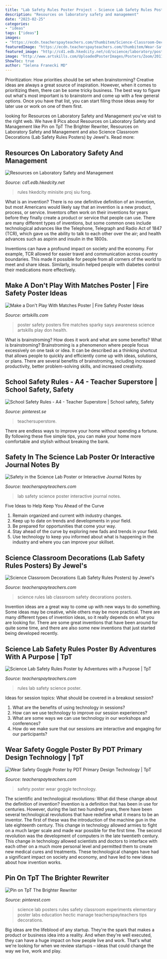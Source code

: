 ```yaml
---
title: "Lab Safety Rules Poster Project - Science Lab Safety Rules Poster By Adventures With A Purpose"
description: "Resources on laboratory safety and management"
date: "2023-02-25"
categories:
- "ideas"
tags: ["ideas"]
images:
- "https://ecdn.teacherspayteachers.com/thumbitem/Science-Classroom-Decorations-Science-Lab-Safety-Rules-Science-Safety-2739223-1506840717/original-2739223-3.jpg"
featuredImage: "https://ecdn.teacherspayteachers.com/thumbitem/Wear-Safety-Goggle-Poster-3782729-1525411280/original-3782729-1.jpg"
featured_image: "http://cd1.edb.hkedcity.net/cd/science/laboratory/posters/first_runner_up.jpg"
image: "http://www.artskills.com/UploadedPosterImages/Posters/Zoom/20111220110334-450692782548.jpg"
ShowToc: true
author: "Selena Franecki MD"
---
```



Prioritization: How priorities should be set when brainstorming?
Creative ideas are always a great source of inspiration. However, when it comes to prioritizing them, there can be some tricky business. The best way to figure out what's most important is to brainstorm and come up with a few general options. Once you have that list, you can start filing those ideas away for later use or work on one of them first.

	

		
looking for Resources on Laboratory Safety and Management you've visit to the right web. We have 8 Pics about Resources on Laboratory Safety and Management like Pin on TpT The Brighter Rewriter, Resources on Laboratory Safety and Management and also Science Classroom Decorations (Lab Safety Rules Posters) by Jewel&#039;s. Read more:
		
    
## Resources On Laboratory Safety And Management

<img loading=lazy src="http://cd1.edb.hkedcity.net/cd/science/laboratory/posters/first_runner_up.jpg" onerror="this.onerror=null;this.src='https://tse1.mm.bing.net/th?id=OIP.VK8xWYcMyesiRU-VLnHVvAHaKh&amp;pid=15.1';" alt="Resources on Laboratory Safety and Management">

_Source: cd1.edb.hkedcity.net_

>rules hkedcity minisite proj siu fong. 

	

What is an invention?
There is no one definitive definition of an invention, but most Americans would likely say that an invention is a new product, process, or service.  Inventors often work on their inventions for years before they finally create a product or service that people can use. 
There are many different types of inventions, but some common ones include technological advances like the Telephone, Telegraph and Radio Act of 1847 (TCR), which gave us the ability to talk to each other over the air; and health advances such as aspirin and insulin in the 1800s. 

Inventions can have a profound impact on society and the economy. For example, TCR allowed for easier travel and communication across country boundaries. This made it possible for people from all corners of the world to meet and share ideas. Similarly, insulin helped people with diabetes control their medications more effectively.

    
## Make A Don&#039;t Play With Matches Poster | Fire Safety Poster Ideas

<img loading=lazy src="http://www.artskills.com/UploadedPosterImages/Posters/Zoom/20111220110334-450692782548.jpg" onerror="this.onerror=null;this.src='https://tse1.mm.bing.net/th?id=OIP.2qQ5gdfBMt-eZ8hyPWaQXAHaJb&amp;pid=15.1';" alt="Make a Don&#039;t Play With Matches Poster | Fire Safety Poster Ideas">

_Source: artskills.com_

>poster safety posters fire matches sparky says awareness science artskills play don health. 

	

What is brainstroming? How does it work and what are some benefits?
What is brainstroming? Brainstroming is a phenomenon where people focus excessively on one task or idea. It can be described as a thinking shortcut that allows people to quickly and efficiently come up with ideas, solutions, or plans. There are several benefits of brainstroming, including increased productivity, better problem-solving skills, and increased creativity.

    
## School Safety Rules - A4 - Teacher Superstore | School Safety, Safety

<img loading=lazy src="https://i.pinimg.com/736x/00/53/5d/00535d9547d451bafdf235b8dbb6c7e8--school-safety-safety-rules.jpg" onerror="this.onerror=null;this.src='https://tse2.mm.bing.net/th?id=OIP.fkykTGgYsEF_z7bkg594WAHaKh&amp;pid=15.1';" alt="School Safety Rules - A4 - Teacher Superstore | School safety, Safety">

_Source: pinterest.se_

>teachersuperstore. 

	

There are endless ways to improve your home without spending a fortune. By following these five simple tips, you can make your home more comfortable and stylish without breaking the bank.

    
## Safety In The Science Lab Poster Or Interactive Journal Notes By

<img loading=lazy src="https://ecdn.teacherspayteachers.com/thumbitem/Safety-in-the-Science-Lab-Poster-or-Interactive-Journal-Notes-3281886-1500935541/original-3281886-1.jpg" onerror="this.onerror=null;this.src='https://tse3.mm.bing.net/th?id=OIP.HuP3w3Ipkeq6vmStLCejgQAAAA&amp;pid=15.1';" alt="Safety in the Science Lab Poster or Interactive Journal Notes by">

_Source: teacherspayteachers.com_

>lab safety science poster interactive journal notes. 

	

Five Ideas to Help Keep You Ahead of the Curve
1. Remain organized and current with industry changes.
2. Keep up to date on trends and developments in your field.
3. Be prepared for opportunities that come your way.
4. Stay ahead of the curve by exploring new fads and trends in your field.
5. Use technology to keep you informed about what is happening in the industry and where you can improve your skillset.

    
## Science Classroom Decorations (Lab Safety Rules Posters) By Jewel&#039;s

<img loading=lazy src="https://ecdn.teacherspayteachers.com/thumbitem/Science-Classroom-Decorations-Science-Lab-Safety-Rules-Science-Safety-2739223-1506840717/original-2739223-3.jpg" onerror="this.onerror=null;this.src='https://tse3.mm.bing.net/th?id=OIP.r5vASHfbPna9ZgsFI9t4wAAAAA&amp;pid=15.1';" alt="Science Classroom Decorations (Lab Safety Rules Posters) by Jewel&#039;s">

_Source: teacherspayteachers.com_

>science rules lab classroom safety decorations posters. 

	

Invention ideas are a great way to come up with new ways to do something. Some ideas may be creative, while others may be more practical. There are many different types of invention ideas, so it really depends on what you are looking for. There are some great inventions that have been around for quite some time, and there are also some new inventions that just started being developed recently.

    
## Science Lab Safety Rules Poster By Adventures With A Purpose | TpT

<img loading=lazy src="https://ecdn.teacherspayteachers.com/thumbitem/Science-Lab-Safety-Rules-Poster-1417617422/original-366169-1.jpg" onerror="this.onerror=null;this.src='https://tse3.mm.bing.net/th?id=OIP.zt2ba5_6Eoluj-Eq8morYgAAAA&amp;pid=15.1';" alt="Science Lab Safety Rules Poster by Adventures with a Purpose | TpT">

_Source: teacherspayteachers.com_

>rules lab safety science poster. 

	

Ideas for session topics: What should be covered in a breakout session?
1. What are the benefits of using technology in sessions? 
2. How can we use technology to improve our session experiences? 
3. What are some ways we can use technology in our workshops and conferences? 
4. How do we make sure that our sessions are interactive and engaging for our participants?

    
## Wear Safety Goggle Poster By PDT Primary Design Technology | TpT

<img loading=lazy src="https://ecdn.teacherspayteachers.com/thumbitem/Wear-Safety-Goggle-Poster-3782729-1525411280/original-3782729-1.jpg" onerror="this.onerror=null;this.src='https://tse2.mm.bing.net/th?id=OIP.WQPnzF1cO0Zjhcqh6jm4lQAAAA&amp;pid=15.1';" alt="Wear Safety Goggle Poster by PDT Primary Design Technology | TpT">

_Source: teacherspayteachers.com_

>safety poster wear goggle technology. 

	

The scientific and technological revolutions: What did these change about the definition of invention?
Invention is a definition that has been in use for centuries. However, during the last two hundred years, there have been several technological revolutions that have redefine what it means to be an inventor. The first of these was the introduction of the machine gun in the late eighteenth century. This change in technology allowed armies to fight on a much larger scale and made war possible for the first time. The second revolution was the development of computers in the late twentieth century. This change in technology allowed scientists and doctors to interface with each other on a much more personal level and permitted them to create new medical cures and treatments. These technological changes have had a significant impact on society and economy, and have led to new ideas about how invention works.

    
## Pin On TpT The Brighter Rewriter

<img loading=lazy src="https://i.pinimg.com/736x/4a/6f/3b/4a6f3b19213f3909763ffc838781e568.jpg" onerror="this.onerror=null;this.src='https://tse2.mm.bing.net/th?id=OIP.h6e_SH6he1j6qu8r16EJIAHaLH&amp;pid=15.1';" alt="Pin on TpT The Brighter Rewriter">

_Source: pinterest.com_

>science lab posters rules safety classroom experiments elementary poster labs education hectic manage teacherspayteachers tips decorations. 

	

Big ideas are the lifeblood of any startup. They're the spark that makes a product or business idea into a reality. And when they're well executed, they can have a huge impact on how people live and work. That's what we're looking for when we review startups – ideas that could change the way we live, work and play.

